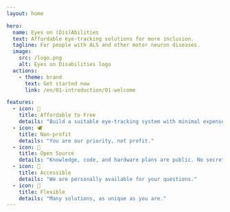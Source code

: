 ```yaml
---
layout: home

hero:
  name: Eyes on (Dis)Abilities
  text: Affordable eye-tracking solutions for more inclusion.
  tagline: For people with ALS and other motor neuron diseases.
  image:
    src: /logo.png
    alt: Eyes on Disabilities logo
  actions:
    - theme: brand
      text: Get started now
      link: /en/01-introduction/01-welcome

features:
  - icon: 💸
    title: Affordable to Free
    details: "Build a suitable eye-tracking system with minimal expenses."
  - icon: 🕊️
    title: Non-profit
    details: "You are our priority, not profit."
  - icon: 📖
    title: Open Source
    details: "Knowledge, code, and hardware plans are public. No secrets."
  - icon: 🙋
    title: Accessible
    details: "We are personally available for your questions."
  - icon: 💪
    title: Flexible
    details: "Many solutions, as unique as you are."
---
```


<a rel="me" href="https://cccwi.social/@eyes_on_disabilities" hidden>A hidden link to our Mastodon so we get the verification there.</a>
